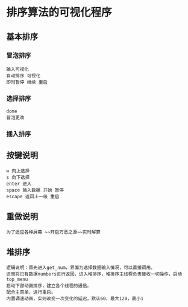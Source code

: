 # 排序算法的可视化程序

## 基本排序

### 冒泡排序
    输入可视化
    自动排序 可视化
    即时暂停 继续 重启
### 选择排序
    done
    冒泡更改
### 插入排序
    

## 按键说明
    w 向上选择
    s 向下选择
    enter 进入
    space 输入数据 开始 暂停
    escape 返回上一级 重启

## 重做说明
    为了适应各种屏幕 ~~开启万恶之源~~实时解算
## 堆排序
    逻辑说明：首先进入get_num，界面为选择数据输入情况，可以直接调用。
    进而将已有数据numbers进行返回，进入堆排序，堆排序主线程负责接收一切操作，启动top_menu
    启动下部动画排序，建立各个线程的通信。
    配合主菜单，进行重启。
    内置调速动画，实则改变一次变化的延迟，默认60，最大120，最小1
